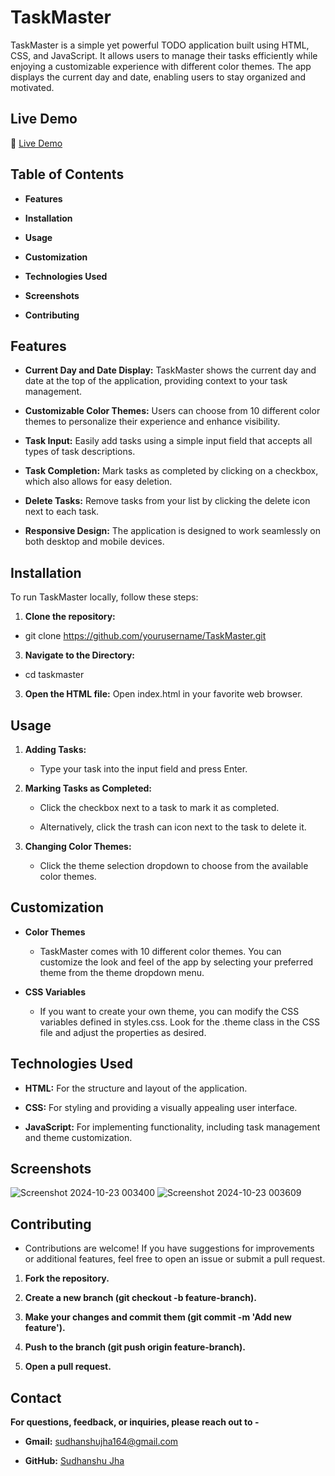 # TaskMaster

TaskMaster is a simple yet powerful TODO application built using HTML, CSS, and JavaScript. It allows users to manage their tasks efficiently while enjoying a customizable experience with different color themes. The app displays the current day and date, enabling users to stay organized and motivated.

## Live Demo

🔴 [Live Demo](https://taskmaster-todo-app.netlify.app)

## Table of Contents

- **Features**

- **Installation**

- **Usage**

- **Customization**

- **Technologies Used**

- **Screenshots**

- **Contributing**

## Features

- **Current Day and Date Display:** TaskMaster shows the current day and date at the top of the application, providing context to your task management.

- **Customizable Color Themes:** Users can choose from 10 different color themes to personalize their experience and enhance visibility.

- **Task Input:** Easily add tasks using a simple input field that accepts all types of task descriptions.

- **Task Completion:** Mark tasks as completed by clicking on a checkbox, which also allows for easy deletion.

- **Delete Tasks:** Remove tasks from your list by clicking the delete icon next to each task.

- **Responsive Design:** The application is designed to work seamlessly on both desktop and mobile devices.

## Installation

To run TaskMaster locally, follow these steps:

1. **Clone the repository:**

- git clone https://github.com/yourusername/TaskMaster.git

3. **Navigate to the Directory:**

- cd taskmaster

3. **Open the HTML file:** Open index.html in your favorite web browser.

## Usage

1. **Adding Tasks:**

    - Type your task into the input field and press Enter.

3. **Marking Tasks as Completed:**

    - Click the checkbox next to a task to mark it as completed.

    - Alternatively, click the trash can icon next to the task to delete it.

3. **Changing Color Themes:**

    - Click the theme selection dropdown to choose from the available color themes.

## Customization

- **Color Themes**

   - TaskMaster comes with 10 different color themes. You can customize the look and feel of the app by selecting your preferred theme from the theme dropdown menu.

- **CSS Variables**

   - If you want to create your own theme, you can modify the CSS variables defined in styles.css. Look for the .theme class in the CSS file and adjust the properties as desired.

## Technologies Used

- **HTML:** For the structure and layout of the application.

- **CSS:** For styling and providing a visually appealing user interface.

- **JavaScript:** For implementing functionality, including task management and theme customization.

## Screenshots

![Screenshot 2024-10-23 003400](https://github.com/user-attachments/assets/971abcef-e438-4061-959c-b8242c6e2dc6)  ![Screenshot 2024-10-23 003609](https://github.com/user-attachments/assets/e0a6fd6e-9591-4f48-b48c-92127e3ba841)

## Contributing

- Contributions are welcome! If you have suggestions for improvements or additional features, feel free to open an issue or submit a pull request.

1. **Fork the repository.**

2. **Create a new branch (git checkout -b feature-branch).**

3. **Make your changes and commit them (git commit -m 'Add new feature').**

4. **Push to the branch (git push origin feature-branch).**

5. **Open a pull request.**


## Contact

**For questions, feedback, or inquiries, please reach out to -** 

- **Gmail:** sudhanshujha164@gmail.com

- **GitHub:** [Sudhanshu Jha](https://github.com/sudhanshu-j)

